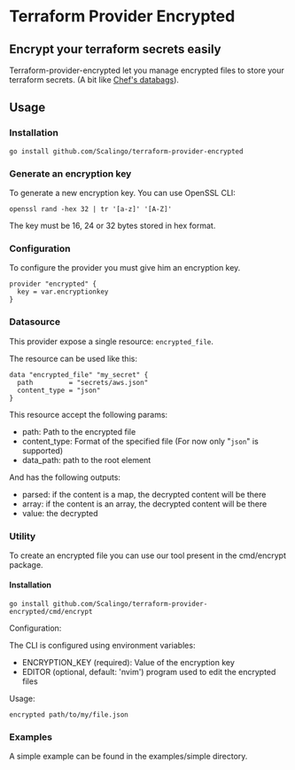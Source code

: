 # Terraform Provider Encrypted

## Encrypt your terraform secrets easily


Terraform-provider-encrypted let you manage encrypted files to store your terraform secrets. (A bit like [Chef's databags](https://docs.chef.io/data_bags/#encrypt-a-data-bag-item)).


## Usage

### Installation

```
go install github.com/Scalingo/terraform-provider-encrypted
```

### Generate an encryption key

To generate a new encryption key. You can use OpenSSL CLI:

```
openssl rand -hex 32 | tr '[a-z]' '[A-Z]'
```

The key must be 16, 24 or 32 bytes stored in hex format.

### Configuration

To configure the provider you must give him an encryption key.

```
provider "encrypted" {
  key = var.encryptionkey
}
```

### Datasource

This provider expose a single resource: `encrypted_file`.

The resource can be used like this:


```
data "encrypted_file" "my_secret" {
  path         = "secrets/aws.json"
  content_type = "json"
}
```

This resource accept the following params:

* path: Path to the encrypted file
* content_type: Format of the specified file (For now only "`json`" is supported)
* data_path: path to the root element

And has the following outputs:

* parsed: if the content is a map, the decrypted content will be there
* array: if the content is an array, the decrypted content will be there
* value: the decrypted

### Utility

To create an encrypted file you can use our tool present in the cmd/encrypt package.

#### Installation

```
go install github.com/Scalingo/terraform-provider-encrypted/cmd/encrypt
```

Configuration:

The CLI is configured using environment variables:

* ENCRYPTION_KEY (required): Value of the encryption key
* EDITOR (optional, default: 'nvim') program used to edit the encrypted files

Usage:

```
encrypted path/to/my/file.json
```

### Examples

A simple example can be found in the examples/simple directory.

